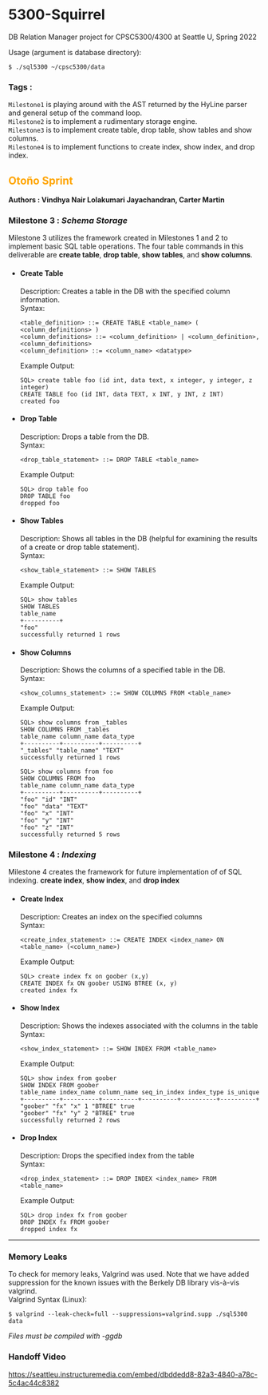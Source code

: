 # 5300-Squirrel 
DB Relation Manager project for CPSC5300/4300 at Seattle U, Spring 2022

Usage (argument is database directory):
```
$ ./sql5300 ~/cpsc5300/data
```

### Tags :
<code>Milestone1</code> is playing around with the AST returned by the HyLine parser and general setup of the command loop.<br>
<code>Milestone2</code> is to implement a rudimentary storage engine.<br>
<code>Milestone3</code> is to implement create table, drop table, show tables and show columns.<br>
<code>Milestone4</code> is to implement functions to create index, show index, and drop index.<br>


## <span style="color:orange">Otoño Sprint </span>
<b> Authors : Vindhya Nair Lolakumari Jayachandran, Carter Martin</b>
### Milestone 3 : <i>Schema Storage</i> 
Milestone 3 utilizes the framework created in Milestones 1 and 2 to implement basic SQL table operations. The four table commands in this deliverable are <b>create table</b>, <b>drop table</b>, <b>show tables</b>, and <b>show columns</b>. 

- #### <b>Create Table</b><br/>
	Description: Creates a table in the DB with the specified column information.
    <br>Syntax:
    ```
    <table_definition> ::= CREATE TABLE <table_name> ( <column_definitions> )
    <column_definitions> ::= <column_definition> | <column_definition>, <column_definitions>
    <column_definition> ::= <column_name> <datatype>
    ```
    Example Output:
    ```
    SQL> create table foo (id int, data text, x integer, y integer, z integer)
    CREATE TABLE foo (id INT, data TEXT, x INT, y INT, z INT)
    created foo
    ```

- #### <b>Drop Table</b><br/>
	Description: Drops a table from the DB.
    <br>Syntax:
    ```
    <drop_table_statement> ::= DROP TABLE <table_name>
    ```
    Example Output:
    ```
    SQL> drop table foo
    DROP TABLE foo
    dropped foo
    ```
- #### <b>Show Tables</b><br/>
	Description: Shows all tables in the DB (helpful for examining the results of a create or drop table statement).
    <br>Syntax:
    ```
    <show_table_statement> ::= SHOW TABLES
    ```
    Example Output:
    ```
    SQL> show tables
    SHOW TABLES
    table_name 
    +----------+
    "foo" 
    successfully returned 1 rows
    ```
- #### <b>Show Columns</b><br/>
	Description: Shows the columns of a specified table in the DB.
    <br>Syntax:
    ```
    <show_columns_statement> ::= SHOW COLUMNS FROM <table_name>
    ```
    Example Output:
    ```
    SQL> show columns from _tables
    SHOW COLUMNS FROM _tables
    table_name column_name data_type 
    +----------+----------+----------+
    "_tables" "table_name" "TEXT" 
    successfully returned 1 rows
    
    SQL> show columns from foo
    SHOW COLUMNS FROM foo
    table_name column_name data_type 
    +----------+----------+----------+
    "foo" "id" "INT" 
    "foo" "data" "TEXT" 
    "foo" "x" "INT" 
    "foo" "y" "INT" 
    "foo" "z" "INT" 
    successfully returned 5 rows
    ```
### Milestone 4 : <i>Indexing</i>
Milestone 4 creates the framework for future implementation of of SQL indexing. <b>create index</b>, <b>show index</b>, and <b>drop index</b>
- #### <b>Create Index</b><br/>
	Description: Creates an index on the specified columns 
    <br>Syntax:
    ```
	<create_index_statement> ::= CREATE INDEX <index_name> ON <table_name> (<column_name>)
    ```
  	Example Output:
    ```
	SQL> create index fx on goober (x,y)
    CREATE INDEX fx ON goober USING BTREE (x, y)
    created index fx
    ```
- #### <b>Show Index</b><br/>
	Description: Shows the indexes associated with the columns in the table
    <br>Syntax:
    ```
	<show_index_statement> ::= SHOW INDEX FROM <table_name>
    ```
  	Example Output:
    ```
	SQL> show index from goober
    SHOW INDEX FROM goober
    table_name index_name column_name seq_in_index index_type is_unique 
    +----------+----------+----------+----------+----------+----------+
    "goober" "fx" "x" 1 "BTREE" true 
    "goober" "fx" "y" 2 "BTREE" true 
    successfully returned 2 rows    
    ```
- #### <b>Drop Index</b><br/>
	Description: Drops the specified index from the table 
    <br>Syntax:
    ```
	<drop_index_statement> ::= DROP INDEX <index_name> FROM <table_name>
    ```
  	Example Output:
    ```
  	SQL> drop index fx from goober
    DROP INDEX fx FROM goober
    dropped index fx  
    ```
***
### <b>Memory Leaks</b><br/>
To check for memory leaks, Valgrind was used. Note that we have added suppression for the known issues with the Berkely DB library vis-à-vis valgrind.<br>
Valgrind Syntax (Linux):
```
$ valgrind --leak-check=full --suppressions=valgrind.supp ./sql5300 data
```
*Files must be compiled with -ggdb*

### <b>Handoff Video </b><br/>

https://seattleu.instructuremedia.com/embed/dbddedd8-82a3-4840-a78c-5c4ac44c8382

